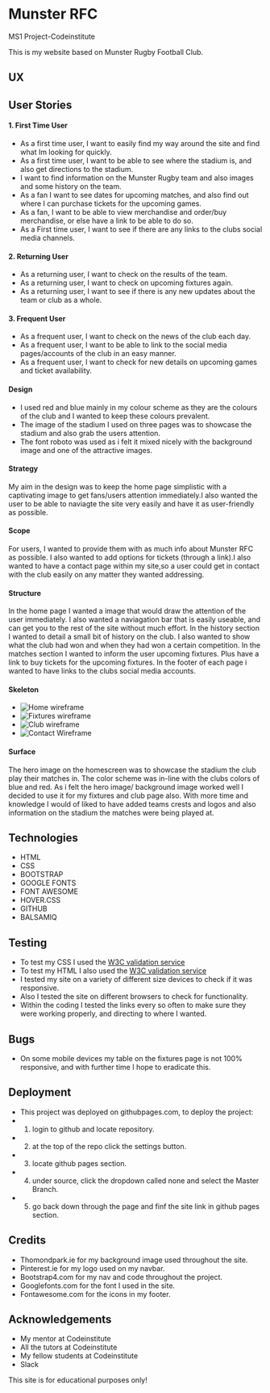 # **Munster RFC**

MS1 Project-Codeinstitute

This is my website based on Munster Rugby Football Club.

## **UX**

## User Stories

#### 1. First Time User

- As a first time user, I want to easily find my way around the site and find what Im looking for quickly.
- As a first time user, I want to be able to see where the stadium is, and also get directions to the stadium.
- I want to find information on the Munster Rugby team and also images and some history on the team.
- As a fan I want to see dates for upcoming matches, and also find out where I can purchase tickets for the upcoming games.
- As a fan, I want to be able to view merchandise and order/buy merchandise, or else have a link to be able to do so.
- As a First time user, I want to see if there are any links to the clubs social media channels.


#### 2. Returning User

- As a returning user, I want to check on the results of the team.
- As a returning user, I want to check on upcoming fixtures again.
- As a returning user, I want to see if there is any new updates about the team or club as a whole.


#### 3. Frequent User

- As a frequent user, I want to check on the news of the club each day.
- As a frequent user, I want to be able to link to the social media pages/accounts of the club in an easy manner.
- As a frequent user, I want to check for new details on upcoming games and ticket availability.

#### Design

- I used red and blue mainly in my colour scheme as they are the
colours of the club and I wanted to keep these colours prevalent.
- The image of the stadium I used on three pages was to showcase the stadium 
and also grab the users attention.
- The font roboto was used as i felt it mixed nicely with the background image and 
one of the attractive images.


#### Strategy

My aim in the design was to keep the home page simplistic with a captivating image to get fans/users attention
immediately.I also wanted the user to be able to naviagte the site very easily and have it as user-friendly as possible.

#### Scope

For users, I wanted to provide them with as much info about Munster RFC as possible.
I also wanted to add options for tickets (through a link).I also wanted to have a contact page within my site,so a user could
get in contact with the club easily on any matter they wanted addressing.

#### Structure

In the home page I wanted a image that would draw the attention of the user immediately. I also wanted a naviagation bar that is easily useable,
and can get you to the rest of the site without much effort.
In the history section I wanted to detail a small bit of history on the club.
I also wanted to show what the club had won and when they had won a certain competition.
In the matches section I wanted to inform the user upcoming fixtures.
Plus have a link to buy tickets for the upcoming fixtures. 
In the footer of each page i wanted to have links to the clubs social media accounts.

#### Skeleton

- ![Home wireframe](assets/images/home.png)
- ![Fixtures wireframe](assets/images/fixtures.png)
- ![Club wireframe](assets/images/club.png) 
- ![Contact Wireframe](assets/images/contact.png)

#### Surface

The hero image on the homescreen was to showcase the stadium
the club play their matches in. The color scheme was in-line 
with the clubs colors of blue and red. As i felt the hero image/
background image worked well I decided to use it for my fixtures and club page also.
With more time and knowledge I would of liked to have added teams crests and logos and also
information on the stadium the matches were being played at.

## **Technologies**

 * HTML
 * CSS
 * BOOTSTRAP
 * GOOGLE FONTS
 * FONT AWESOME
 * HOVER.CSS
 * GITHUB
 * BALSAMIQ

## **Testing**

- To test my CSS I used the [W3C validation service](https://validator.w3.org/)
- To test my HTML I also used the [W3C validation service](https://validator.w3.org/)
- I tested my site on a variety of different size devices to check if it was responsive.
- Also I tested the site on different browsers to check for functionality.
- Within the coding I tested the links every so often to make sure they were working properly, and directing to where I wanted.


## **Bugs**

- On some mobile devices my table on the fixtures page is not 100% responsive,
and with further time I hope to eradicate this.

## **Deployment**

- This project was deployed on githubpages.com, to deploy the project:
- 1. login to github and locate repository.
- 2. at the top of the repo click the settings button.
- 3. locate github pages section.
- 4. under source, click the dropdown called none and select the Master Branch.
- 5. go back down through the page and finf the site link in github pages section.



## **Credits**

- Thomondpark.ie for my background image used throughout the site.
- Pinterest.ie for my logo used on my navbar.
- Bootstrap4.com for my nav and code throughout the project.
- Googlefonts.com for the font I used in the site.
- Fontawesome.com for the icons in my footer.

## **Acknowledgements**

- My mentor at Codeinstitute
- All the tutors at Codeinstitute
- My fellow students at Codeinstitute
- Slack


This site is for educational purposes only!










